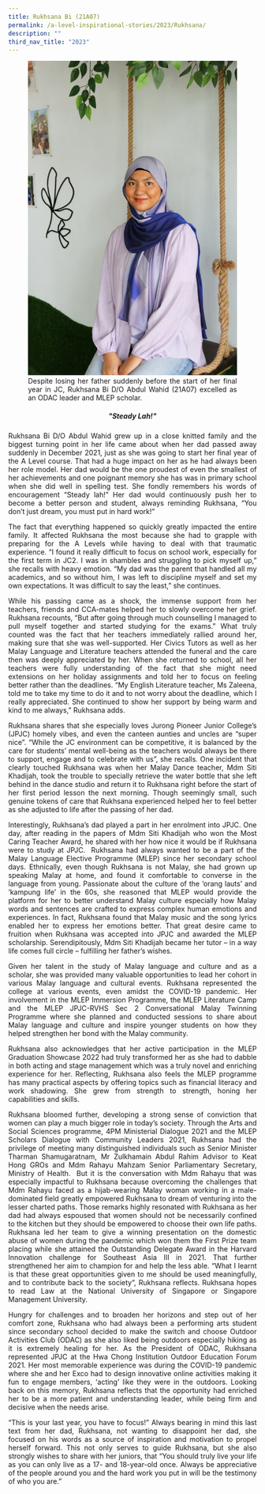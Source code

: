 ```yaml
---
title: Rukhsana Bi (21A07)
permalink: /a-level-inspirational-stories/2023/Rukhsana/
description: ""
third_nav_title: "2023"
---
```

<div align=justify>

<figure>
<img src="/images/Accomplishment/2023/2Rukshana Bi DO Abdul Walid.jpg">
<figcaption>Despite losing her father suddenly before the start of her final year in JC, Rukhsana Bi D/O Abdul Wahid (21A07) excelled as an ODAC leader and MLEP scholar.</figcaption></figure>

	
<center><h5>"Steady Lah!"</h5></center>

<p>Rukhsana Bi D/O Abdul Wahid grew up in a close knitted family and the biggest turning point in her life came about when her dad passed away suddenly in December 2021, just as she was going to start her final year of the A Level course. That had a huge impact on her as he had always been her role model. Her dad would be the one proudest of even the smallest of her achievements and one poignant memory she has was in primary school when she did well in spelling test. She fondly remembers his words of encouragement “Steady lah!” Her dad would continuously push her to become a better person and student, always reminding Rukhsana, “You don’t just dream, you must put in hard work!”</p>

<p>The fact that everything happened so quickly greatly impacted the entire family. It affected Rukhsana the most because she had to grapple with preparing for the A Levels while having to deal with that traumatic experience. “I found it really difficult to focus on school work, especially for the first term in JC2. I was in shambles and struggling to pick myself up,” she recalls with heavy emotion. “My dad was the parent that handled all my academics, and so without him, I was left to discipline myself and set my own expectations. It was difficult to say the least,” she continues.</p>

<p>While his passing came as a shock, the immense support from her teachers, friends and CCA-mates helped her to slowly overcome her grief. Rukhsana recounts, “But after going through much counselling I managed to pull myself together and started studying for the exams.” What truly counted was the fact that her teachers immediately rallied around her, making sure that she was well-supported. Her Civics Tutors as well as her Malay Language and Literature teachers attended the funeral and the care then was deeply appreciated by her. When she returned to school, all her teachers were fully understanding of the fact that she might need extensions on her holiday assignments and told her to focus on feeling better rather than the deadlines. “My English Literature teacher, Ms Zaleena, told me to take my time to do it and to not worry about the deadline, which I really appreciated. She continued to show her support by being warm and kind to me always,” Rukhsana adds.</p>

<p>Rukhsana shares that she especially loves Jurong Pioneer Junior College’s (JPJC) homely vibes, and even the canteen aunties and uncles are “super nice”. “While the JC environment can be competitive, it is balanced by the care for students’ mental well-being as the teachers would always be there to support, engage and to celebrate with us”, she recalls. One incident that clearly touched Rukhsana was when her Malay Dance teacher, Mdm Siti Khadijah, took the trouble to specially retrieve the water bottle that she left behind in the dance studio and return it to Rukhsana right before the start of her first period lesson the next morning. Though seemingly small, such genuine tokens of care that Rukhsana experienced helped her to feel better as she adjusted to life after the passing of her dad.</p>

<p>Interestingly, Rukhsana’s dad played a part in her enrolment into JPJC. One day, after reading in the papers of Mdm Siti Khadijah who won the Most Caring Teacher Award, he shared with her how nice it would be if Rukhsana were to study at JPJC.  Rukhsana had always wanted to be a part of the Malay Language Elective Programme (MLEP) since her secondary school days. Ethnically, even though Rukhsana is not Malay, she had grown up speaking Malay at home, and found it comfortable to converse in the language from young. Passionate about the culture of the ‘orang lauts’ and ‘kampung life’ in the 60s, she reasoned that MLEP would provide the platform for her to better understand Malay culture especially how Malay words and sentences are crafted to express complex human emotions and experiences. In fact, Rukhsana found that Malay music and the song lyrics enabled her to express her emotions better. That great desire came to fruition when Rukhsana was accepted into JPJC and awarded the MLEP scholarship. Serendipitously, Mdm Siti Khadijah became her tutor – in a way life comes full circle – fulfilling her father’s wishes.</p>

<p>Given her talent in the study of Malay language and culture and as a scholar, she was provided many valuable opportunities to lead her cohort in various Malay language and cultural events. Rukhsana represented the college at various events, even amidst the COVID-19 pandemic. Her involvement in the MLEP Immersion Programme, the MLEP Literature Camp and the MLEP JPJC-RVHS Sec 2 Conversational Malay Twinning Programme where she planned and conducted sessions to share about Malay language and culture and inspire younger students on how they helped strengthen her bond with the Malay community.</p>

<p>Rukhsana also acknowledges that her active participation in the MLEP Graduation Showcase 2022 had truly transformed her as she had to dabble in both acting and stage management which was a truly novel and enriching experience for her. Reflecting, Rukhsana also feels the MLEP programme has many practical aspects by offering topics such as financial literacy and work shadowing. She grew from strength to strength, honing her capabilities and skills.</p>

<p>Rukhsana bloomed further, developing a strong sense of conviction that women can play a much bigger role in today’s society. Through the Arts and Social Sciences programme, 4PM Ministerial Dialogue 2021 and the MLEP Scholars Dialogue with Community Leaders 2021, Rukhsana had the privilege of meeting many distinguished individuals such as Senior Minister Tharman Shamugaratnam, Mr Zulkhamain Abdul Rahim Advisor to Keat Hong GROs and Mdm Rahayu Mahzam Senior Parliamentary Secretary, Ministry of Health.  But it is the conversation with Mdm Rahayu that was especially impactful to Rukhsana because overcoming the challenges that Mdm Rahayu faced as a hijab-wearing Malay woman working in a male-dominated field greatly empowered Rukhsana to dream of venturing into the lesser charted paths. Those remarks highly resonated with Rukhsana as her dad had always espoused that women should not be necessarily confined to the kitchen but they should be empowered to choose their own life paths. Rukhsana led her team to give a winning presentation on the domestic abuse of women during the pandemic which won them the First Prize team placing while she attained the Outstanding Delegate Award in the Harvard Innovation challenge for Southeast Asia III in 2021. That further strengthened her aim to champion for and help the less able. “What I learnt is that these great opportunities given to me should be used meaningfully, and to contribute back to the society”, Rukhsana reflects. Rukhsana hopes to read Law at the National University of Singapore or Singapore Management University.</p>

<p>Hungry for challenges and to broaden her horizons and step out of her comfort zone, Rukhsana who had always been a performing arts student since secondary school decided to make the switch and choose Outdoor Activities Club (ODAC) as she also liked being outdoors especially hiking as it is extremely healing for her. As the President of ODAC, Rukhsana represented JPJC at the Hwa Chong Institution Outdoor Education Forum 2021. Her most memorable experience was during the COVID-19 pandemic where she and her Exco had to design innovative online activities making it fun to engage members, ‘acting’ like they were in the outdoors. Looking back on this memory, Rukhsana reflects that the opportunity had enriched her to be a more patient and understanding leader, while being firm and decisive when the needs arise.</p>

<p>“This is your last year, you have to focus!” Always bearing in mind this last text from her dad, Rukhsana, not wanting to disappoint her dad, she focused on his words as a source of inspiration and motivation to propel herself forward. This not only serves to guide Rukhsana, but she also strongly wishes to share with her juniors, that “You should truly live your life as you can only live as a 17- and 18-year-old once. Always be appreciative of the people around you and the hard work you put in will be the testimony of who you are.”</p></div>